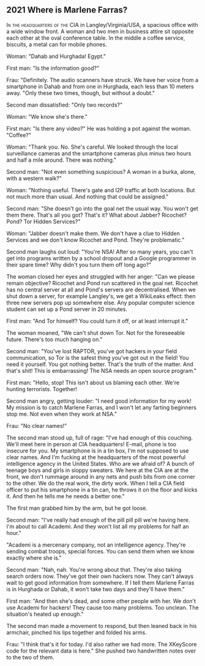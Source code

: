 
## **2021** Where is Marlene Farras?

<span style="font-variant:small-caps;">In the headquarters of the CIA</span> in Langley/Virginia/USA, a spacious office with a wide window front.
A woman and two men in business attire sit opposite each other at the oval conference table.
In the middle a coffee service, biscuits, a metal can for mobile phones.

Woman: "Dahab and Hurghada! Egypt."

First man: "Is the information good?"

Frau: "Definitely.
The audio scanners have struck.
We have her voice from a smartphone in Dahab and from one in Hurghada, each less than 10 meters away.
"Only these two times, though, but without a doubt."

Second man dissatisfied: "Only two records?"

Woman: "We know she's there."

First man: "Is there any video?" He was holding a pot against the woman.
"Coffee?"

Woman: "Thank you.
No.
She's careful.
We looked through the local surveillance cameras and the smartphone cameras plus minus two hours and half a mile around.
There was nothing."

Second man: "Not even something suspicious?
A woman in a burka, alone, with a western walk?"

Woman: "Nothing useful.
There's gate and I2P traffic at both locations.
But not much more than usual.
And nothing that could be assigned."

Second man: "She doesn't go into the goal net the usual way.
You won't get them there.
That's all you got? That's it? What about Jabber? Ricochet? Pond? Tor Hidden Services?"

Woman: "Jabber doesn't make them.
We don't have a clue to Hidden Services and we don't know Ricochet and Pond.
They're problematic."

Second man laughs out loud: "You're NSA! After so many years, you can't get into programs written by a school dropout and a Google programmer in their spare time? Why didn't you turn them off long ago?"

The woman closed her eyes and struggled with her anger: "Can we please remain objective? Ricochet and Pond run scattered in the goal net.
Ricochet has no central server at all and Pond's servers are decentralised.
When we shut down a server, for example Langley's, we get a WikiLeaks effect: then three new servers pop up somewhere else.
Any popular computer science student can set up a Pond server in 20 minutes.

First man: "And Tor himself? You could turn it off, or at least interrupt it."

The woman moaned, "We can't shut down Tor.
Not for the foreseeable future.
There's too much hanging on."

Second man: "You've lost RAPTOR, you've got hackers in your field communication, so Tor is the safest thing you've got out in the field! You need it yourself.
You got nothing better.
That's the truth of the matter.
And that's shit! This is embarrassing! The NSA needs an open source program."

First man: "Hello, stop! This isn't about us blaming each other.
We're hunting terrorists.
Together!

Second man angry, getting louder: "I need good information for my work! My mission is to catch Marlene Farras, and I won't let any farting beginners stop me.
Not even when they work at NSA."

Frau: "No clear names!"

The second man stood up, full of rage: "I've had enough of this couching.
We'll meet here in person at CIA headquarters! E-mail, phone is too insecure for you.
My smartphone is in a tin box, I'm not supposed to use clear names.
And I'm fucking at the headquarters of the most powerful intelligence agency in the United States.
Who are we afraid of? A bunch of teenage boys and girls in sloppy sweaters.
We here at the CIA are at the front, we don't rummage around in any nets and push bits from one corner to the other.
We do the real work, the dirty work.
When I tell a CIA field officer to put his smartphone in a tin can, he throws it on the floor and kicks it.
And then he tells me he needs a better one."

The first man grabbed him by the arm, but he got loose.

Second man: "I've really had enough of the pill pill pill we're having here.
I'm about to call Academi.
And they won't list all my problems for half an hour."

"Academi is a mercenary company, not an intelligence agency.
They're sending combat troops, special forces.
You can send them when we know exactly where she is."

Second man: "Nah, nah.
You're wrong about that.
They're also taking search orders now.
They've got their own hackers now.
They can't always wait to get good information from somewhere.
If I tell them Marlene Farras is in Hurghada or Dahab, it won't take two days and they'll have them."

First man: "And then she's dead, and some other people with her.
We don't use Academi for hackers! They cause too many problems.
Too unclean.
The situation's heated up enough."

The second man made a movement to respond, but then leaned back in his armchair, pinched his lips together and folded his arms.

Frau: "I think that's it for today.
I'd also rather we had more.
The XKeyScore code for the relevant data is here." She pushed two handwritten notes over to the two of them.


